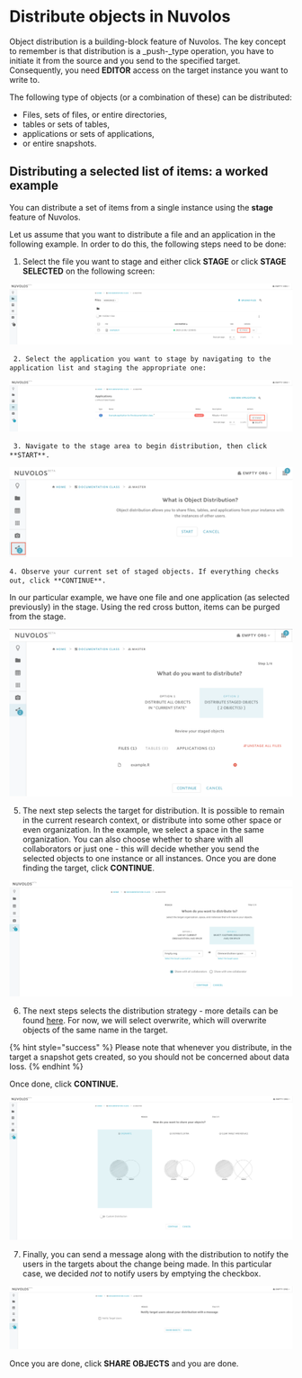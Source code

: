 # Distribute objects in Nuvolos

Object distribution is a building-block feature of Nuvolos. The key concept to remember is that distribution is a _push-_type operation, you have to initiate it from the source and you send to the specified target. Consequently, you need **EDITOR** access on the target instance you want to write to.

The following type of objects \(or a combination of these\) can be distributed:

* Files, sets of files, or entire directories,
* tables or sets of tables,
* applications or sets of applications,
* or entire snapshots.



## Distributing a selected list of items: a worked example

You can distribute a set of items from a single instance using the **stage** feature of Nuvolos.

Let us assume that you want to distribute a file and an application in the following example. In order to do this, the following steps need to be done:

1. Select the file you want to stage and either click **STAGE** or click **STAGE SELECTED** on the following screen:

![Staging a file called example.R](../../.gitbook/assets/screen-shot-2019-12-09-at-10.36.28.png)

     2. Select the application you want to stage by navigating to the application list and staging the appropriate one:

![Staging an application](../../.gitbook/assets/screen-shot-2019-12-09-at-10.36.53.png)

     3. Navigate to the stage area to begin distribution, then click **START**.

![Clicking the distribution button takes you to the initial step of the distribution process.](../../.gitbook/assets/screen-shot-2019-12-09-at-17.51.36.png)

    4. Observe your current set of staged objects. If everything checks out, click **CONTINUE**.   
In our particular example, we have one file and one application \(as selected previously\) in the stage. Using the red cross button, items can be purged from the stage.

![](../../.gitbook/assets/screen-shot-2019-12-09-at-17.55.50.png)



5. The next step selects the target for distribution. It is possible to remain in the current research context,  or distribute into some other space or even organization. In the example, we select a space in the same organization. You can also choose whether to share with all collaborators or just one - this will decide whether you send the selected objects to one instance or all instances. Once you are done finding the target, click **CONTINUE**.

![](../../.gitbook/assets/screen-shot-2019-12-09-at-18.12.25.png)

6. The next steps selects the distribution strategy - more details can be found [here](distribution-strategies.md). For now, we will select overwrite, which will overwrite objects of the same name in the target. 

{% hint style="success" %}
Please note that whenever you distribute, in the target a snapshot gets created, so you should not be concerned about data loss.
{% endhint %}

 Once done, click **CONTINUE.**

![](../../.gitbook/assets/screen-shot-2019-12-09-at-18.14.22.png)

7. Finally, you can send a message along with the distribution to notify the users in the targets about the change being made. In this particular case, we decided _not_ to notify users by emptying the checkbox.

![](../../.gitbook/assets/screen-shot-2019-12-09-at-18.16.36.png)

Once you are done, click **SHARE OBJECTS** and you are done.

